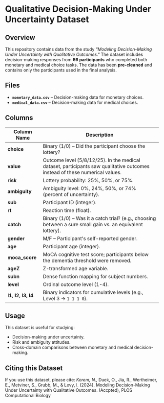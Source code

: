 # Qualitative Decision-Making Under Uncertainty Dataset

## Overview
This repository contains data from the study *"Modeling Decision-Making Under Uncertainty with Qualitative Outcomes."* The dataset includes decision-making responses from **66 participants** who completed both monetary and medical choice tasks. The data has been **pre-cleaned** and contains only the participants used in the final analysis.

## Files
- **`monetary_data.csv`** – Decision-making data for monetary choices.
- **`medical_data.csv`** – Decision-making data for medical choices.

## Columns

| Column Name  | Description |
|-------------|------------|
| **choice** | Binary (1/0) – Did the participant choose the lottery? |
| **value** | Outcome level (5/8/12/25). In the medical dataset, participants saw qualitative outcomes instead of these numerical values. |
| **risk** | Lottery probability: 25%, 50%, or 75%. |
| **ambiguity** | Ambiguity level: 0%, 24%, 50%, or 74% (percent of uncertainty). |
| **sub** | Participant ID (integer). |
| **rt** | Reaction time (float). |
| **catch** | Binary (1/0) – Was it a catch trial? (e.g., choosing between a sure small gain vs. an equivalent lottery). |
| **gender** | M/F – Participant's self-reported gender. |
| **age** | Participant age (integer). |
| **moca_score** | MoCA cognitive test score; participants below the dementia threshold were removed. |
| **ageZ** | Z-transformed age variable. |
| **subn** | Dense function mapping for subject numbers. |
| **level** | Ordinal outcome level (1-4). |
| **l1, l2, l3, l4** | Binary indicators for cumulative levels (e.g., Level 3 → `1 1 1 0`). |

## Usage
This dataset is useful for studying:
- Decision-making under uncertainty.
- Risk and ambiguity attitudes.
- Cross-domain comparisons between monetary and medical decision-making.

## Citing this Dataset
If you use this dataset, please cite:
*Korem, N.,* Duek, O., Jia, R., Wertheimer, E., Metviner, S., Grubb, M., & Levy, I. (2024). Modeling Decision-Making Under Uncertainty with Qualitative Outcomes. (Accpted), PLOS Computational Biology
